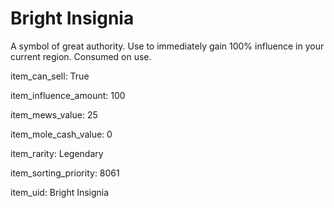 # Bright Insignia

A symbol of great authority. Use to immediately gain 100% influence in your current region. Consumed on use.

item_can_sell: True

item_influence_amount: 100

item_mews_value: 25

item_mole_cash_value: 0

item_rarity: Legendary

item_sorting_priority: 8061

item_uid: Bright Insignia